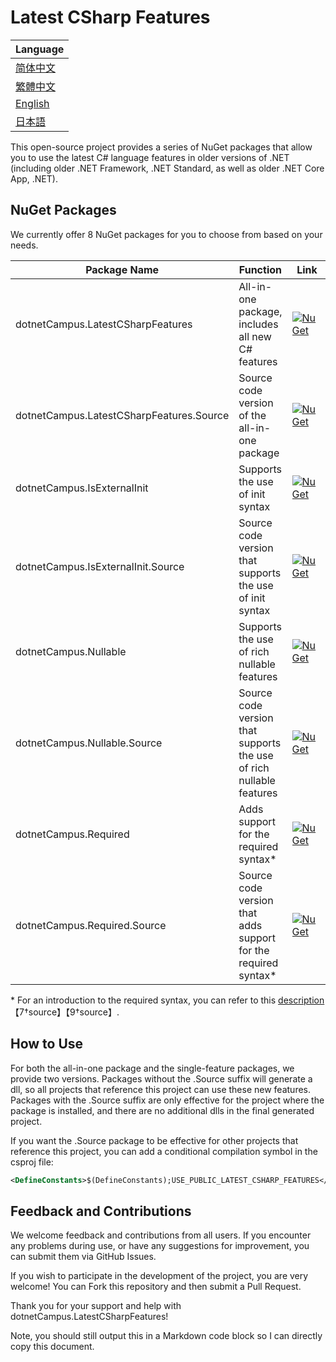 # Latest CSharp Features

| Language |
| --- |
| [简体中文](https://github.com/dotnet-campus/dotnetCampus.LatestCSharpFeatures/blob/main/README.zh-CHS.txt) |
| [繁體中文](https://github.com/dotnet-campus/dotnetCampus.LatestCSharpFeatures/blob/main/README.zh-CHT.txt) |
| [English](https://github.com/dotnet-campus/dotnetCampus.LatestCSharpFeatures) |
| [日本語](https://github.com/dotnet-campus/dotnetCampus.LatestCSharpFeatures/blob/main/README.jp.txt) |

This open-source project provides a series of NuGet packages that allow you to use the latest C# language features in older versions of .NET (including older .NET Framework, .NET Standard, as well as older .NET Core App, .NET).

## NuGet Packages

We currently offer 8 NuGet packages for you to choose from based on your needs.

|Package Name|Function|Link|
|---|---|---|
|dotnetCampus.LatestCSharpFeatures|All-in-one package, includes all new C# features|[![NuGet](https://img.shields.io/nuget/v/dotnetCampus.LatestCSharpFeatures.svg)](https://www.nuget.org/packages/dotnetCampus.LatestCSharpFeatures)|
|dotnetCampus.LatestCSharpFeatures.Source|Source code version of the all-in-one package|[![NuGet](https://img.shields.io/nuget/v/dotnetCampus.LatestCSharpFeatures.Source.svg)](https://www.nuget.org/packages/dotnetCampus.LatestCSharpFeatures.Source)|
|dotnetCampus.IsExternalInit|Supports the use of init syntax|[![NuGet](https://img.shields.io/nuget/v/dotnetCampus.IsExternalInit.svg)](https://www.nuget.org/packages/dotnetCampus.IsExternalInit)|
|dotnetCampus.IsExternalInit.Source|Source code version that supports the use of init syntax|[![NuGet](https://img.shields.io/nuget/v/dotnetCampus.IsExternalInit.Source.svg)](https://www.nuget.org/packages/dotnetCampus.IsExternalInit.Source)|
|dotnetCampus.Nullable|Supports the use of rich nullable features|[![NuGet](https://img.shields.io/nuget/v/dotnetCampus.Nullable.svg)](https://www.nuget.org/packages/dotnetCampus.Nullable)|
|dotnetCampus.Nullable.Source|Source code version that supports the use of rich nullable features|[![NuGet](https://img.shields.io/nuget/v/dotnetCampus.Nullable.Source.svg)](https://www.nuget.org/packages/dotnetCampus.Nullable.Source)|
|dotnetCampus.Required|Adds support for the required syntax*|[![NuGet](https://img.shields.io/nuget/v/dotnetCampus.Required.svg)](https://www.nuget.org/packages/dotnetCampus.Required)|
|dotnetCampus.Required.Source|Source code version that adds support for the required syntax*|[![NuGet](https://img.shields.io/nuget/v/dotnetCampus.Required.Source.svg)](https://www.nuget.org/packages/dotnetCampus.Required.Source)|

\* For an introduction to the required syntax, you can refer to this [description](https://learn.microsoft.com/en-us/dotnet/csharp/language-reference/keywords/required)【7†source】【9†source】.

## How to Use

For both the all-in-one package and the single-feature packages, we provide two versions. Packages without the .Source suffix will generate a dll, so all projects that reference this project can use these new features. Packages with the .Source suffix are only effective for the project where the package is installed, and there are no additional dlls in the final generated project.

If you want the .Source package to be effective for other projects that reference this project, you can add a conditional compilation symbol in the csproj file:

```xml
<DefineConstants>$(DefineConstants);USE_PUBLIC_LATEST_CSHARP_FEATURES</DefineConstants>
```

## Feedback and Contributions

We welcome feedback and contributions from all users. If you encounter any problems during use, or have any suggestions for improvement, you can submit them via GitHub Issues.

If you wish to participate in the development of the project, you are very welcome! You can Fork this repository and then submit a Pull Request.

Thank you for your support and help with dotnetCampus.LatestCSharpFeatures!

Note, you should still output this in a Markdown code block so I can directly copy this document.
